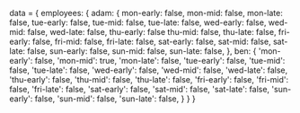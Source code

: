 data = {
  employees: {
    adam: {
      mon-early: false,
      mon-mid: false,
      mon-late: false,
      tue-early: false,
      tue-mid: false,
      tue-late: false,
      wed-early: false,
      wed-mid: false,
      wed-late: false,
      thu-early: false
      thu-mid: false,
      thu-late: false,
      fri-early: false,
      fri-mid: false,
      fri-late: false,
      sat-early: false,
      sat-mid: false,
      sat-late: false,
      sun-early: false,
      sun-mid: false,
      sun-late: false,
    },
    ben: {
      'mon-early': false,
      'mon-mid': true,
      'mon-late': false,
      'tue-early': false,
      'tue-mid': false,
      'tue-late': false,
      'wed-early': false,
      'wed-mid': false,
      'wed-late': false,
      'thu-early': false,
      'thu-mid': false,
      'thu-late': false,
      'fri-early': false,
      'fri-mid': false,
      'fri-late': false,
      'sat-early': false,
      'sat-mid': false,
      'sat-late': false,
      'sun-early': false,
      'sun-mid': false,
      'sun-late': false,
    }
  }
}